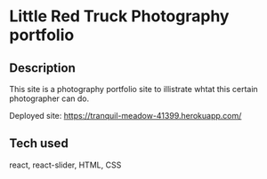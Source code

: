 # Little Red Truck Photography portfolio

## Description
This site is a photography portfolio site to illistrate whtat this certain photographer can do.

Deployed site:
https://tranquil-meadow-41399.herokuapp.com/

## Tech used
react, react-slider, HTML, CSS

